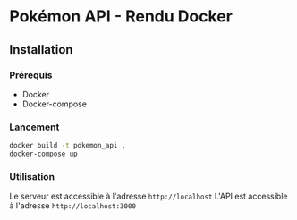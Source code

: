 # Pokémon API - Rendu Docker

## Installation
### Prérequis
- Docker
- Docker-compose
### Lancement
```bash
docker build -t pokemon_api .
docker-compose up
```
### Utilisation
Le serveur est accessible à l'adresse `http://localhost`
L'API est accessible à l'adresse `http://localhost:3000`